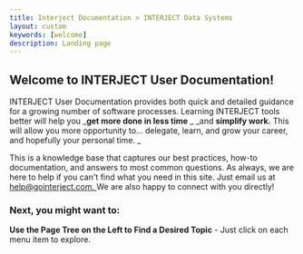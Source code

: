 ```yaml
---
title: Interject Documentation > INTERJECT Data Systems
layout: custom
keywords: [welcome]
description: Landing page
---
```

  


##  Welcome to INTERJECT User Documentation! 
INTERJECT User Documentation provides both quick and detailed guidance for a growing number of software processes. Learning INTERJECT tools better will help you _**get more done in less time** _ _and **simplify work.** This will allow you more opportunity to... delegate, learn, and grow your career, and hopefully your personal time. _

This is a knowledge base that captures our best practices, how-to documentation, and answers to most common questions. As always, we are here to help if you can't find what you need in this site. Just email us at [ help@gointerject.com. ](mailto:help@gointerject.com.) We are also happy to connect with you directly! 


###  Next, you might want to: 

**Use the Page Tree on the Left to Find a Desired Topic** \- Just click on each menu item to explore. 

  

